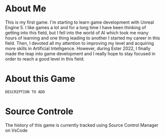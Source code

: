 # About Me
This is my first game. I'm starting to learn game development with Unreal Engine 5.
I like games a lot and for a long time I have been thinking of getting into this field, but I fell into the world of AI which took me many hours of learning and one thing leading to another I started my career in this field. Then, I devoted all my attention to improving my level and acquiring more skills in Artificial Intelligence. However, during Ester 2022, I finally made the leap into game development and I really hope to stay focused in order to reach a good level in this field.

# About this Game
` DESCRIPTION TO ADD `

# Source Controle
The history of this game is currently tracked using Source Control Manager on VsCode